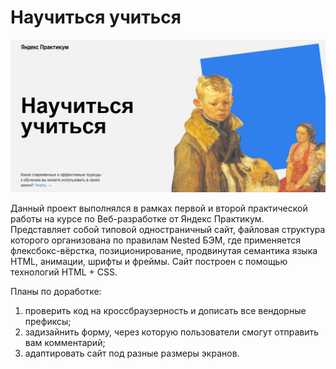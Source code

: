 # Научиться учиться #

<img alt='Preview' src='images/Screen.png' width="700">

Данный проект выполнялся в рамках первой и второй практической 
работы на курсе по Веб-разработке от Яндекс Практикум. Представляет 
собой типовой одностраничный сайт, файловая структура которого 
организована по правилам Nested БЭМ, где применяется флексбокс-вёрстка, 
позиционирование, продвинутая семантика языка HTML, анимации, 
шрифты и фреймы. Сайт построен с помощью технологий HTML + CSS.

Планы по доработке:
1. проверить код на кроссбраузерность и дописать все вендорные префиксы;
2. задизайнить форму, через которую пользователи смогут отправить вам комментарий;
3. адаптировать сайт под разные размеры экранов.
